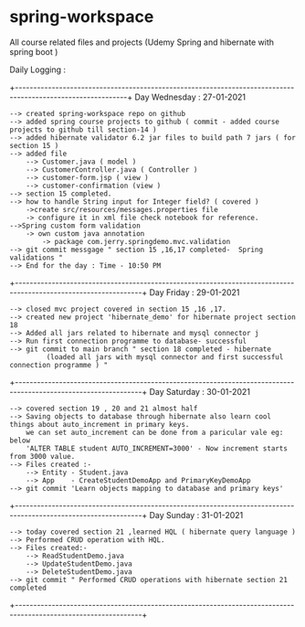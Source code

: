 # spring-workspace
All course related files and projects (Udemy Spring and hibernate with spring boot )

Daily Logging :

+------------------------------------------------------------------------------------------------------------+
Day Wednesday : 27-01-2021 

	--> created spring-workspace repo on github
	--> added spring course projects to github ( commit - added course projects to github till section-14 )
	--> added hibernate validator 6.2 jar files to build path 7 jars ( for section 15 )
	--> added file
		--> Customer.java ( model )
		--> CustomerController.java ( Controller )
		--> customer-form.jsp ( view )
		--> customer-confirmation (view )
	--> section 15 completed.
	--> how to handle String input for Integer field? ( covered )
		->create src/resources/messages.properties file
		-> configure it in xml file check notebook for reference.
	-->Spring custom form validation
		-> own custom java annotation
			-> package com.jerry.springdemo.mvc.validation
	--> git commit messgage " section 15 ,16,17 completed-  Spring validations "
	--> End for the day : Time - 10:50 PM

+----------------------------------------------------------------------------------------------------------------+
Day Friday : 29-01-2021
	
	--> closed mvc project covered in section 15 ,16 ,17.
	--> created new project 'hibernate_demo' for hibernate project section 18
	--> Added all jars related to hibernate and mysql connector j
	--> Run first connection programme to database- successful
	--> git commit to main branch " section 18 completed - hibernate
			 (loaded all jars with mysql connector and first successful connection programme ) "

+----------------------------------------------------------------------------------------------------------------+
Day Saturday : 30-01-2021
	
	--> covered section 19 , 20 and 21 almost half 
	--> Saving objects to database through hibernate also learn cool things about auto_increment in primary keys.
		we can set auto_increment can be done from a paricular vale eg: below
		'ALTER TABLE student AUTO_INCREMENT=3000' - Now increment starts from 3000 value.
	--> Files created :- 
		--> Entity - Student.java
		--> App    - CreateStudentDemoApp and PrimaryKeyDemoApp
	--> git commit 'Learn objects mapping to database and primary keys'

+----------------------------------------------------------------------------------------------------------------+
Day Sunday : 31-01-2021
	
	--> today covered section 21 ,learned HQL ( hibernate query language )
	--> Performed CRUD operation with HQL.
	--> Files created:-
		--> ReadStudentDemo.java
		--> UpdateStudentDemo.java
		--> DeleteStudentDemo.java
	--> git commit " Performed CRUD operations with hibernate section 21 completed 

+----------------------------------------------------------------------------------------------------------------+




